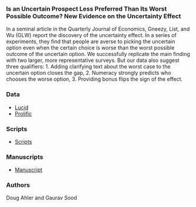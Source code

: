 ### Is an Uncertain Prospect Less Preferred Than Its Worst Possible Outcome? New Evidence on the Uncertainty Effect

In a seminal article in the Quarterly Journal of Economics, Gneezy, List, and Wu (GLW) report the discovery of the uncertainty effect. In a series of experiments, they find that people are averse to picking the uncertain option even when the certain choice is worse than the worst possible outcome of the uncertain option. We successfully replicate the main finding with two larger, more representative surveys. But our data also suggest three qualifiers: 1. Adding clarifying text about the worst case to the uncertain option closes the gap, 2. Numeracy strongly predicts who chooses the worse option, 3. Providing bonus flips the sign of the effect.

### Data

* [Lucid](data/lucid/)
* [Prolific](data/prolific)

### Scripts

* [Scripts](scripts/)

### Manuscripts

* [Manuscript](ms/)

### Authors

Doug Ahler and Gaurav Sood
